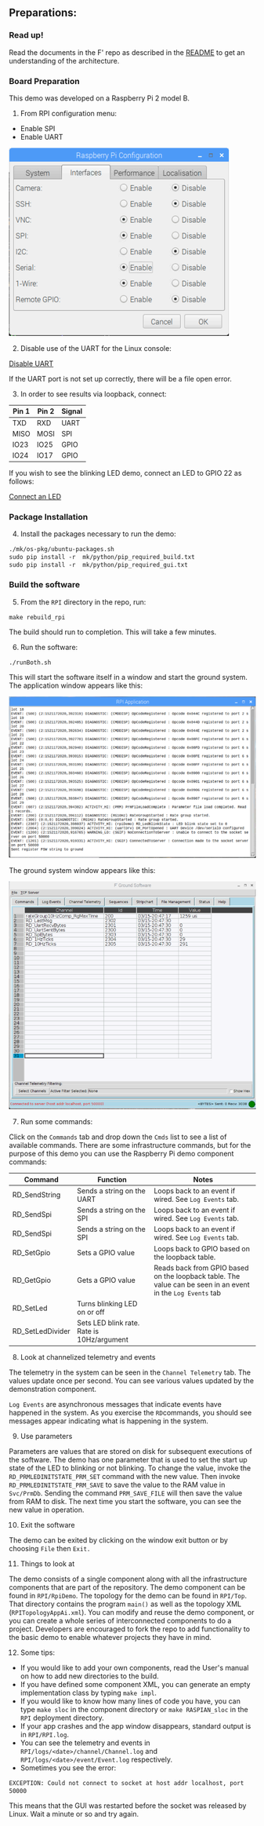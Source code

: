 ## Preparations:

### Read up!

Read the documents in the F' repo as described in the [README](../README.md) to get an understanding of the architecture.

### Board Preparation

This demo was developed on a Raspberry Pi 2 model B.

1. From RPI configuration menu:

 * Enable SPI
 * Enable UART
 
 ![`Raspberry Pi Config`](img/pi_cfg.png "Pi Config")
 
2. Disable use of the UART for the Linux console:

[Disable UART](https://www.raspberrypi.org/documentation/configuration/uart.md)

If the UART port is not set up correctly, there will be a file open error.
 
3. In order to see results via loopback, connect:

|Pin 1|Pin 2|Signal|
|---|---|---|
|TXD|RXD|UART|
|MISO|MOSI|SPI|
|IO23|IO25|GPIO|
|IO24|IO17|GPIO|

If you wish to see the blinking LED demo, connect an LED to GPIO 22 as follows:

[Connect an LED](https://thepihut.com/blogs/raspberry-pi-tutorials/27968772-turning-on-an-led-with-your-raspberry-pis-gpio-pins)
 
### Package Installation

4. Install the packages necessary to run the demo:
```
./mk/os-pkg/ubuntu-packages.sh
sudo pip install -r  mk/python/pip_required_build.txt
sudo pip install -r  mk/python/pip_required_gui.txt
```

### Build the software

5. From the `RPI` directory in the repo, run:
```
make rebuild_rpi
```
The build should run to completion. This will take a few minutes.

6. Run the software:

```
./runBoth.sh
```

This will start the software itself in a window and start the ground system. The application window appears like this:

![`Application Window`](img/app.png "App")

The ground system window appears like this:

![`Ground System`](img/gse.png "Gse")


7. Run some commands:

Click on the `Commands` tab and drop down the `Cmds` list to see a list of available commands. There are some infrastructure commands, but for the purpose of this demo you can use the Raspberry Pi demo component commands:

|Command|Function|Notes|
|---|---|---|
|RD_SendString|Sends a string on the UART|Loops back to an event if wired. See `Log Events` tab.|
|RD_SendSpi|Sends a string on the SPI|Loops back to an event if wired. See `Log Events` tab.|
|RD_SendSpi|Sends a string on the SPI|Loops back to an event if wired. See `Log Events` tab.|
|RD_SetGpio|Sets a GPIO value|Loops back to GPIO based on the loopback table.|
|RD_GetGpio|Gets a GPIO value|Reads back from GPIO based on the loopback table. The value can be seen in an event in the `Log Events` tab|
|RD_SetLed|Turns blinking LED on or off|
|RD_SetLedDivider|Sets LED blink rate. Rate is 10Hz/argument|

8. Look at channelized telemetry and events

The telemetry in the system can be seen in the `Channel Telemetry` tab. The values update once per second. You can see various values updated by the demonstration component.

`Log Events` are asynchronous messages that indicate events have happened in the system. As you exercise the `RD`commands, you should see messages appear indicating what is happening in the system.

9. Use parameters

Parameters are values that are stored on disk for subsequent executions of the software. The demo has one parameter that is used to set the start up state of the LED to blinking or not blinking. To change the value, invoke the `RD_PRMLEDINITSTATE_PRM_SET` command with the new value. Then invoke `RD_PRMLEDINITSTATE_PRM_SAVE` to save the value to the RAM value in `Svc/PrmDb`. Sending the command `PRM_SAVE_FILE` will then save the value from RAM to disk. The next time you start the software, you can see the new value in operation.

10. Exit the software

The demo can be exited by clicking on the window exit button or by choosing `File` then `Exit.`

11. Things to look at

The demo consists of a single component along with all the infrastructure components that are part of the repository. The demo component can be found in `RPI/RpiDemo`. The topology for the demo can be found in `RPI/Top`. That directory contains the program `main()` as well as the topology XML (`RPITopologyAppAi.xml`). You can modify and reuse the demo component, or you can create a whole series of interconnected components to do a project. Developers are encouraged to fork the repo to add functionality to the basic demo to enable whatever projects they have in mind.

12. Some tips:

 * If you would like to add your own components, read the User's manual on how to add new directories to the build.
 * If you have defined some component XML, you can generate an empty implementation class by typing `make impl`. 
 * If you would like to know how many lines of code you have, you can type `make sloc` in the component directory or `make RASPIAN_sloc` in the `RPI` deployment directory.
 * If your app crashes and the app window disappears, standard output is in `RPI/RPI.log`.
 * You can see the telemetry and events in `RPI/logs/<date>/channel/Channel.log` and `RPI/logs/<date>/event/Event.log` respectively.
 * Sometimes you see the error:
 ```
 EXCEPTION: Could not connect to socket at host addr localhost, port 50000
 ```
 This means that the GUI was restarted before the socket was released by Linux. Wait a minute or so and try again.
 
